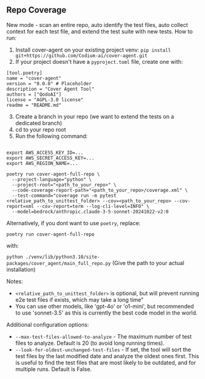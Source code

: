 ## Repo Coverage

New mode - scan an entire repo, auto identify the test files, auto collect context for each test file, and extend the test suite with new tests.
How to run:

1) Install cover-agent on your existing project venv: `pip install git+https://github.com/Codium-ai/cover-agent.git`
2) If your project doesn't have a `pyproject.toml` file, create one with:
```
[tool.poetry]
name = "cover-agent"
version = "0.0.0" # Placeholder
description = "Cover Agent Tool"
authors = ["QodoAI"]
license = "AGPL-3.0 license"
readme = "README.md"
```
3) Create a branch in your repo (we want to extend the tests on a dedicated branch)
4) cd to your repo root
5) Run the following command:
```shell

export AWS_ACCESS_KEY_ID=...
export AWS_SECRET_ACCESS_KEY=...
export AWS_REGION_NAME=...

poetry run cover-agent-full-repo \
  --project-language="python" \
  --project-root="<path_to_your_repo>" \
  --code-coverage-report-path="<path_to_your_repo>/coverage.xml" \
  --test-command="coverage run -m pytest <relative_path_to_unittest_folder> --cov=<path_to_your_repo> --cov-report=xml --cov-report=term --log-cli-level=INFO" \
  --model=bedrock/anthropic.claude-3-5-sonnet-20241022-v2:0
```

Alternatively, if you dont want to use `poetry`, replace:

`poetry run cover-agent-full-repo`

with:

`python ./venv/lib/python3.10/site-packages/cover_agent/main_full_repo.py`
(Give the path to your actual installation)

Notes:
  - `<relative_path_to_unittest_folder>` is optional, but will prevent running e2e test files if exists, which may take a long time"
  - You can use other models, like 'gpt-4o' or 'o1-mini', but recommended to use 'sonnet-3.5' as this is currently the best code model in the world.

Additional configuration options:
- `--max-test-files-allowed-to-analyze` - The maximum number of test files to analyze. Default is 20 (to avoid long running times).
- `--look-for-oldest-unchanged-test-files` - If set, the tool will sort the test files by the last modified date and analyze the oldest ones first. This is useful to find the test files that are most likely to be outdated, and for multiple runs. Default is False.
